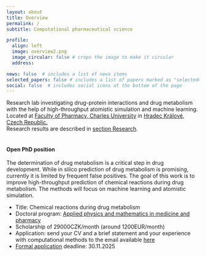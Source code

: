 ```yaml
---
layout: about
title: Overview
permalink: /
subtitle: Computational pharmaceutical science 

profile:
  align: left
  image: overview2.png
  image_circular: false # crops the image to make it circular
  address: 

news: false  # includes a list of news items
selected_papers: false # includes a list of papers marked as "selected={true}"
social: false  # includes social icons at the bottom of the page
---
```


Research lab investigating drug-protein interactions and drug metabolism with the help of high-throughput atomistic simulation and machine learning. 
<br>
Located at [Faculty of Pharmacy, Charles University](https://portal.faf.cuni.cz/Profile/Hruska-Eugen/) in [Hradec Králové, Czech Republic.](https://en.mapy.cz/zakladni?source=firm&id=360719&ds=2&x=15.8358164&y=50.2015221&z=5) 
<br>
Research results are described in [section Research](research). 
<br>
<br>

#### Open PhD position
The determination of drug metabolism is a critical step in drug development. While in silico prediction of drug metabolism is promising, currently it is limited by frequent false positives. The goal of this work is to improve high-throughput prediction of chemical reactions during drug metabolism. The methods will focus on machine learning and atomistic simulation. 
  * Title: Chemical reactions during drug metabolism
  * Doctoral program: [Applied physics and mathematics in medicine and pharmacy](https://www.faf.cuni.cz/Study/Postgraduate/Programs/Applied-physics-and-mathematics/)
  * Scholarship of 29000CZK/month (around 1200EUR/month)
  * Application: send your CV and a brief statement and your experience with computational methods to the email available [here](https://hruska-lab.github.io/assets/pdf/Hruska-CV.pdf)
  * [Formal application](https://www.faf.cuni.cz/Study/Postgraduate/Guide-to-Application/) deadline: 30.11.2025
